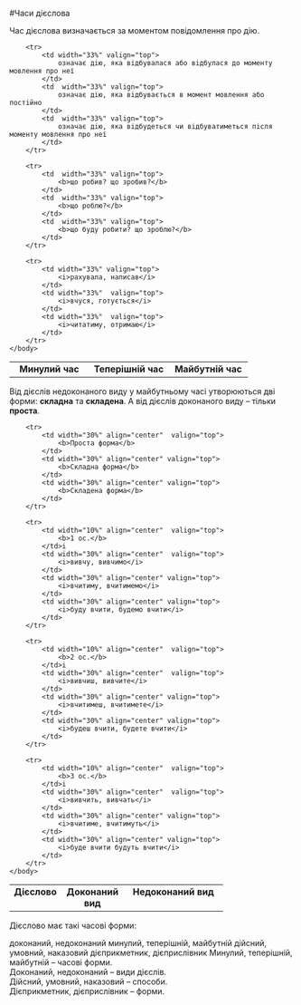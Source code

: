 #Часи дiєслова

Час дiєслова визначається за моментом повiдомлення про дiю.


<table style="width: 90%;" align="center">
    <body>
        <tr>  
            <td width="33%" align="center"  valign="top">
                <b>Минулий час</b>
            </td>
            <td width="33%" align="center" valign="top">
                <b>Теперiшнiй час</b>
            </td> 
            <td width="33%" align="center" valign="top">
                <b>Майбутнiй час</b>
            </td>                   
        </tr>

        <tr>  
            <td width="33%" valign="top">
                означає дiю, яка вiдбувалася або вiдбулася до моменту мовлення про неї
            </td>
            <td  width="33%" valign="top">
                означає дiю, яка вiдбувається в момент мовлення або постiйно
            </td>  
            <td  width="33%" valign="top">
                означає дiю, яка вiдбудеться чи вiдбуватиметься пiсля моменту мовлення про неї
            </td>                   
        </tr>

        <tr>  
            <td  width="33%" valign="top">
                <b>що робив? що зробив?</b>
            </td>
            <td  width="33%" valign="top">
                <b>що роблю?</b>
            </td>  
            <td  width="33%" valign="top">
                <b>що буду робити? що зроблю?</b>
            </td>                  
        </tr>

        <tr>  
            <td width="33%" valign="top">
                <i>рахувала, написав</i>
            </td>
            <td width="33%"  valign="top">
                <i>вчуся, готується</i>
            </td>  
            <td width="33%"  valign="top">
                <i>читатиму, отримаю</i>
            </td>                   
        </tr>
    </body>
</table>

Вiд дiєслiв недоконаного виду у майбутньому часi утворюються двi
форми: <b>складна</b> та <b>складена</b>. А вiд дiєслiв доконаного виду – тiльки <b>проста</b>.



<table style="width: 75%;" align="center">
    <body>
        <tr>  
            <td width="10%" rowspan="2" align="center"  valign="top">
                <b>Дiєслово</b>
            </td>
            <td width="30%" align="center" valign="top">
                <b>Доконаний вид</b>
            </td> 
            <td width="60%" colspan="2" align="center" valign="top">
                <b>Недоконаний вид</b>
            </td>                   
        </tr>

        <tr>  
            <td width="30%" align="center"  valign="top">
                <b>Проста форма</b>
            </td>
            <td width="30%" align="center" valign="top">
                <b>Складна форма</b>
            </td> 
            <td width="30%" align="center" valign="top">
                <b>Складена форма</b>
            </td>                   
        </tr>

        <tr>  
        	<td width="10%" align="center"  valign="top">
                <b>1 ос.</b>
            </td>i
            <td width="30%" align="center"  valign="top">
                <i>вивчу, вивчимо</i>
            </td>
            <td width="30%" align="center" valign="top">
                <i>вчитиму, вчитимемо</i>
            </td> 
            <td width="30%" align="center" valign="top">
                <i>буду вчити, будемо вчити</i>
            </td>                   
        </tr>

        <tr>  
        	<td width="10%" align="center"  valign="top">
                <b>2 ос.</b>
            </td>i
            <td width="30%" align="center"  valign="top">
                <i>вивчиш, вивчите</i>
            </td>
            <td width="30%" align="center" valign="top">
                <i>вчитимеш, вчитимете</i>
            </td> 
            <td width="30%" align="center" valign="top">
                <i>будеш вчити, будете вчити</i>
            </td>                   
        </tr>

        <tr>  
        	<td width="10%" align="center"  valign="top">
                <b>3 ос.</b>
            </td>i
            <td width="30%" align="center"  valign="top">
                <i>вивчить, вивчать</i>
            </td>
            <td width="30%" align="center" valign="top">
                <i>вчитиме, вчитимуть</i>
            </td> 
            <td width="30%" align="center" valign="top">
                <i>буде вчити будуть вчити</i>
            </td>                   
        </tr>
    </body>
</table>

<quiz> 
    <question>
       <p>Дієслово має такі часові форми:</p>
           <answer>доконаний, недоконаний</answer>
           <answer correct>минулий, теперішній, майбутній</answer>
           <answer>дійсний, умовний, наказовий</answer>
           <answer>дієприкметник, дієприслівник</answer>
      <explanation>
Минулий, теперішній, майбутній – часові форми.<br>
Доконаний, недоконаний – види дієслів.<br>
Дійсний, умовний, наказовий – способи.<br>
Дієприкметник, дієприслівник – форми.<br>
</explanation>
</question>
</quiz> 
